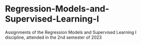 # Regression-Models-and-Supervised-Learning-I
Assignments of the Regression Models and Supervised Learning I discipline, attended in the 2nd semester of 2023

